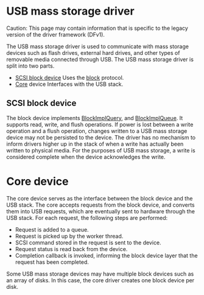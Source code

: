 <!--
    (C) Copyright 2019 The Fuchsia Authors. All rights reserved.
    Use of this source code is governed by a BSD-style license that can be
    found in the LICENSE file.
-->

# USB mass storage driver

Caution: This page may contain information that is specific to the legacy
version of the driver framework (DFv1).

The USB mass storage driver is used to communicate with mass storage devices
such as flash drives, external hard drives, and other types of removable media
connected through USB. The USB mass storage driver is split into two parts.

* [SCSI block device](/src/devices/block/lib/scsi/disk.cc)
Uses the [block](/sdk/banjo/fuchsia.hardware.block/block.fidl) protocol.
* [Core](/src/devices/block/drivers/usb-mass-storage/usb-mass-storage.cc) device
Interfaces with the USB stack.

## SCSI block device

The block device implements
[BlockImplQuery](/sdk/banjo/fuchsia.hardware.block/block.fidl#95), and
[BlockImplQueue](/sdk/banjo/fuchsia.hardware.block/block.fidl#102). It
supports read, write, and flush operations. If power is lost between a write
operation and a flush operation, changes written to a USB mass storage device may
not be persisted to the device. The driver has no mechanism to inform drivers
higher up in the stack of when a write has actually been written to physical
media. For the purposes of USB mass storage, a write is considered complete
when the device acknowledges the write.

# Core device

The core device serves as the interface between the block device and the USB
stack. The core accepts requests from the block device, and converts them into
USB requests, which are eventually sent to hardware through the USB stack. For
each request, the following steps are performed:

*   Request is added to a queue.
*   Request is picked up by the worker thread.
*   SCSI command stored in the request is sent to the device.
*   Request status is read back from the device.
*   Completion callback is invoked, informing the block device layer that the
    request has been completed.

Some USB mass storage devices may have multiple block devices such as an array
of disks. In this case, the core driver creates one block device per disk.
